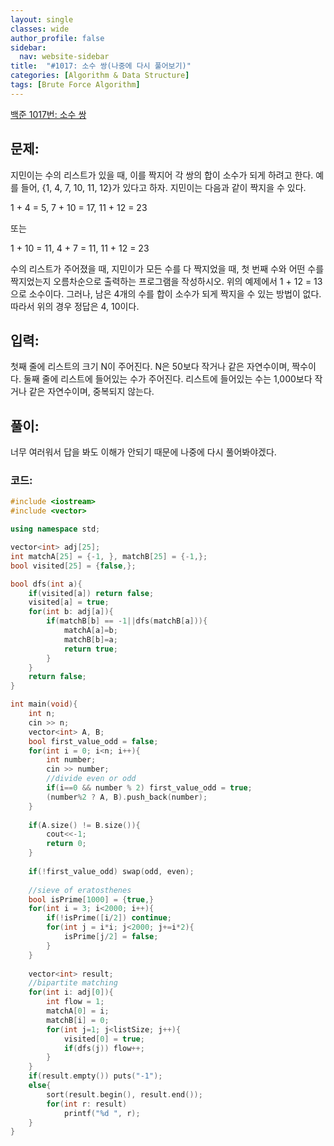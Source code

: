 ```yaml
---
layout: single
classes: wide
author_profile: false
sidebar:
  nav: website-sidebar
title:  "#1017: 소수 쌍(나중에 다시 풀어보기)"
categories: [Algorithm & Data Structure]
tags: [Brute Force Algorithm]
---
```


[백준 1017번: 소수 쌍](https://www.acmicpc.net/problem/1017)

## 문제:

지민이는 수의 리스트가 있을 때, 이를 짝지어 각 쌍의 합이 소수가 되게 하려고 한다. 예를 들어, {1, 4, 7, 10, 11, 12}가 있다고 하자. 지민이는 다음과 같이 짝지을 수 있다.

1 + 4 = 5, 7 + 10 = 17, 11 + 12 = 23

또는

1 + 10 = 11, 4 + 7 = 11, 11 + 12 = 23

수의 리스트가 주어졌을 때, 지민이가 모든 수를 다 짝지었을 때, 첫 번째 수와 어떤 수를 짝지었는지 오름차순으로 출력하는 프로그램을 작성하시오. 위의 예제에서 1 + 12 = 13으로 소수이다. 그러나, 남은 4개의 수를 합이 소수가 되게 짝지을 수 있는 방법이 없다. 따라서 위의 경우 정답은 4, 10이다.

## 입력:

첫째 줄에 리스트의 크기 N이 주어진다. N은 50보다 작거나 같은 자연수이며, 짝수이다. 둘째 줄에 리스트에 들어있는 수가 주어진다. 리스트에 들어있는 수는 1,000보다 작거나 같은 자연수이며, 중복되지 않는다.

## 풀이:

너무 여러워서 답을 봐도 이해가 안되기 때문에 나중에 다시 풀어봐야겠다.

### 코드:

```cpp
#include <iostream>
#include <vector>

using namespace std;

vector<int> adj[25];
int matchA[25] = {-1, }, matchB[25] = {-1,};
bool visited[25] = {false,};

bool dfs(int a){
	if(visited[a]) return false;
	visited[a] = true;
	for(int b: adj[a]){
		if(matchB[b] == -1||dfs(matchB[a])){
			matchA[a]=b;
			matchB[b]=a;
			return true;
		}
	}
	return false;
}

int main(void){
	int n;
	cin >> n;
	vector<int> A, B;
	bool first_value_odd = false;
	for(int i = 0; i<n; i++){
		int number;
		cin >> number;
		//divide even or odd
		if(i==0 && number % 2) first_value_odd = true;
		(number%2 ? A, B).push_back(number);
	}
	
	if(A.size() != B.size()){
		cout<<-1;
		return 0;
	}
	
	if(!first_value_odd) swap(odd, even);
	
	//sieve of eratosthenes
	bool isPrime[1000] = {true,}
	for(int i = 3; i<2000; i++){
		if(!isPrime([i/2]) continue;
		for(int j = i*i; j<2000; j+=i*2){
			isPrime[j/2] = false;
		}
	}
	
	vector<int> result;
	//bipartite matching
	for(int i: adj[0]){
		int flow = 1;
		matchA[0] = i;
		matchB[i] = 0;
		for(int j=1; j<listSize; j++){
			visited[0] = true;
			if(dfs(j)) flow++;
		}
	}
	if(result.empty()) puts("-1");
    else{
        sort(result.begin(), result.end());
        for(int r: result)
            printf("%d ", r);
    }
}
```
